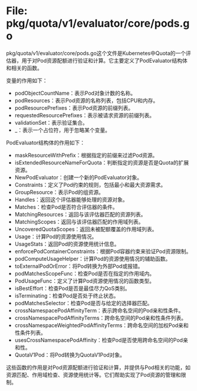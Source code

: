 # File: pkg/quota/v1/evaluator/core/pods.go

pkg/quota/v1/evaluator/core/pods.go这个文件是Kubernetes中Quota的一个评估器，用于对Pod资源配额进行验证和计算。它主要定义了PodEvaluator结构体和相关的函数。

变量的作用如下：

- podObjectCountName：表示Pod对象计数的名称。
- podResources：表示Pod资源的名称列表，包括CPU和内存。
- podResourcePrefixes：表示Pod资源的前缀列表。
- requestedResourcePrefixes：表示被请求资源的前缀列表。
- validationSet：表示验证集合。
- _：表示一个占位符，用于忽略某个变量。

PodEvaluator结构体的作用如下：

- maskResourceWithPrefix：根据指定的前缀来过滤Pod资源。
- isExtendedResourceNameForQuota：判断指定的资源是否是Quota的扩展资源。
- NewPodEvaluator：创建一个新的PodEvaluator对象。
- Constraints：定义了Pod约束的规则，包括最小和最大资源需求。
- GroupResource：表示Pod的组资源。
- Handles：返回这个评估器能够处理的资源对象。
- Matches：检查Pod是否符合评估器的条件。
- MatchingResources：返回与该评估器匹配的资源列表。
- MatchingScopes：返回与该评估器匹配的作用域列表。
- UncoveredQuotaScopes：返回未被配额覆盖的作用域列表。
- Usage：计算Pod的资源使用情况。
- UsageStats：返回Pod的资源使用统计信息。
- enforcePodContainerConstraints：根据Pod容器约束来验证Pod资源限制。
- podComputeUsageHelper：计算Pod的资源使用情况的辅助函数。
- toExternalPodOrError：将Pod转换为外部Pod或报错。
- podMatchesScopeFunc：检查Pod是否在指定的作用域内。
- PodUsageFunc：定义了计算Pod资源使用情况的函数类型。
- isBestEffort：检查Pod是否是最佳尽力QoS类别。
- isTerminating：检查Pod是否处于终止状态。
- podMatchesSelector：检查Pod是否与给定的选择器匹配。
- crossNamespacePodAffinityTerm：表示跨命名空间的Pod亲和性条件。
- crossNamespacePodAffinityTerms：跨命名空间的Pod亲和性条件列表。
- crossNamespaceWeightedPodAffinityTerms：跨命名空间的加权Pod亲和性条件列表。
- usesCrossNamespacePodAffinity：检查Pod是否使用跨命名空间的Pod亲和性。
- QuotaV1Pod：将Pod转换为QuotaV1Pod对象。

这些函数的作用是对Pod资源配额进行验证和计算，并提供与Pod相关的功能，如资源匹配、作用域检查、资源使用统计等。它们帮助实现了Pod资源的管理和限制。

